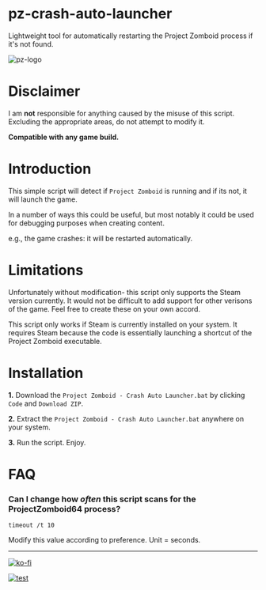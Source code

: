 # pz-crash-auto-launcher
Lightweight tool for automatically restarting the Project Zomboid process if it's not found.

![pz-logo](https://cdn.discordapp.com/attachments/859209706576805919/892627027176337448/pzautocrash.png)
# Disclaimer

I am **not** responsible for anything caused by the misuse of this script. Excluding the appropriate areas, do not attempt to modify it.

**Compatible with any game build.**




# Introduction

This simple script will detect if ```Project Zomboid``` is running and if its not, it will launch the game.

In a number of ways this could be useful, but most notably it could be used for debugging purposes when creating content.

e.g., the game crashes: it will be restarted automatically.

# Limitations

Unfortunately without modification- this script only supports the Steam version currently. It would not be difficult to add support for other verisons of the game. Feel free to create these on your own accord.

This script only works if Steam is currently installed on your system. It requires Steam because the code is essentially launching a shortcut of the Project Zomboid executable.

# Installation

**1.** Download the ```Project Zomboid - Crash Auto Launcher.bat``` by clicking ```Code``` and ```Download ZIP```.

**2.** Extract the ```Project Zomboid - Crash Auto Launcher.bat``` anywhere on your system.

**3.** Run the script. Enjoy.


# FAQ

### Can I change how *often* this script scans for the ProjectZomboid64 process?

```timeout /t 10``` 

Modify this value according to preference. Unit = seconds.



-------------------------
[![ko-fi](https://ko-fi.com/img/githubbutton_sm.svg)](https://ko-fi.com/W7W15DHAZ) 

[![test](https://i.ibb.co/946dsxm/discrd.png)](https://discord.gg/S5fhuFUHST)
